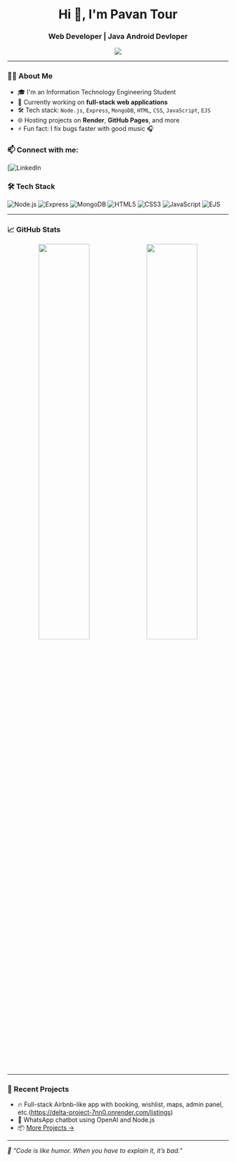 <h1 align="center">Hi 👋, I'm Pavan Tour</h1>
<h3 align="center"> Web Developer | Java Android Devloper </h3>

<p align="center">
  <img src="https://readme-typing-svg.herokuapp.com?lines=Welcome+to+my+GitHub!;I+love+building+cool+projects!;Let's+build+something+amazing!&center=true&width=500&height=40" />
</p>

---

### 🧑‍💻 About Me

- 🎓 I'm an Information Technology Engineering Student  
- 💼 Currently working on **full-stack web applications**   
- 🛠️ Tech stack: `Node.js`, `Express`, `MongoDB`, `HTML`, `CSS`, `JavaScript`, `EJS`  
- 🌐 Hosting projects on **Render**, **GitHub Pages**, and more  
- ⚡ Fun fact: I fix bugs faster with good music 🎧  


### 📫 Connect with me:

[![LinkedIn](https://www.linkedin.com/in/pavan-tour?utm_source=share&utm_campaign=share_via&utm_content=profile&utm_medium=android_app)  

### 🛠️ Tech Stack

![Node.js](https://img.shields.io/badge/-Node.js-339933?style=flat-square&logo=node.js&logoColor=white)
![Express](https://img.shields.io/badge/-Express-black?style=flat-square&logo=express&logoColor=white)
![MongoDB](https://img.shields.io/badge/-MongoDB-47A248?style=flat-square&logo=mongodb&logoColor=white)
![HTML5](https://img.shields.io/badge/-HTML5-E34F26?style=flat-square&logo=html5&logoColor=white)
![CSS3](https://img.shields.io/badge/-CSS3-1572B6?style=flat-square&logo=css3&logoColor=white)
![JavaScript](https://img.shields.io/badge/-JavaScript-F7DF1E?style=flat-square&logo=javascript&logoColor=black)
![EJS](https://img.shields.io/badge/-EJS-yellow?style=flat-square&logo=javascript&logoColor=black)

---

### 📈 GitHub Stats

<p align="center">
  <img src="https://github-readme-stats.vercel.app/api?username=Pavantaur69&show_icons=true&theme=radical" width="48%" />
  <img src="https://github-readme-streak-stats.herokuapp.com/?user=Pavantaur69&theme=radical" width="48%" />
</p>

---

### 🚀 Recent Projects

- 🔥  Full-stack Airbnb-like app with booking, wishlist, maps, admin panel, etc.(https://delta-project-7nn0.onrender.com/listings)
- 🧠  WhatsApp chatbot using OpenAI and Node.js
- 📦 [More Projects →](https://github.com/Pavantaur69)

---

_💬 “Code is like humor. When you have to explain it, it’s bad.”_

